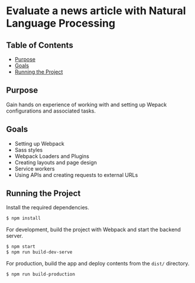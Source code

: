 # Evaluate a news article with Natural Language Processing

## Table of Contents
* [Purpose](#purpose)
* [Goals](#goals)
* [Running the Project](#running-the-project)

## Purpose
Gain hands on experience of working with and setting up Wepack configurations and associated tasks.

## Goals
* Setting up Webpack
* Sass styles
* Webpack Loaders and Plugins
* Creating layouts and page design
* Service workers
* Using APIs and creating requests to external URLs

## Running the Project
Install the required dependencies.
```sh
$ npm install
```

For development, build the project with Webpack and start the backend server.
```sh
$ npm start
$ npm run build-dev-serve
```

For production, build the app and deploy contents from the `dist/` directory.
```sh
$ npm run build-production
```

